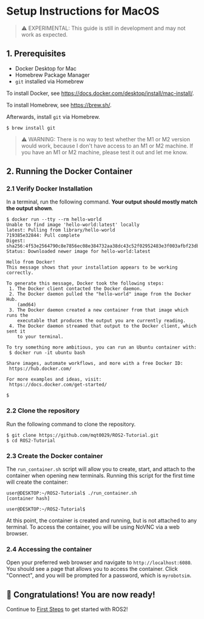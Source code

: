 # Setup Instructions for MacOS

> :warning: EXPERIMENTAL: This guide is still in development and may not work as expected.

## 1. Prerequisites

- Docker Desktop for Mac
- Homebrew Package Manager
- `git` installed via Homebrew

To install Docker, see https://docs.docker.com/desktop/install/mac-install/.

To install Homebrew, see https://brew.sh/.

Afterwards, install `git` via Homebrew.

```
$ brew install git
```

> :warning: WARNING: There is no way to test whether the M1 or M2 version would work, because I don't have
> access to an M1 or M2 machine. If you have an M1 or M2 machine, please test it out and let me
> know.

## 2. Running the Docker Container

### 2.1 Verify Docker Installation

In a terminal, run the following command. **Your output should mostly match the output shown**.

```
$ docker run --tty --rm hello-world
Unable to find image 'hello-world:latest' locally
latest: Pulling from library/hello-world
719385e32844: Pull complete
Digest: sha256:4f53e2564790c8e7856ec08e384732aa38dc43c52f02952483e3f003afbf23db
Status: Downloaded newer image for hello-world:latest

Hello from Docker!
This message shows that your installation appears to be working correctly.

To generate this message, Docker took the following steps:
 1. The Docker client contacted the Docker daemon.
 2. The Docker daemon pulled the "hello-world" image from the Docker Hub.
    (amd64)
 3. The Docker daemon created a new container from that image which runs the
    executable that produces the output you are currently reading.
 4. The Docker daemon streamed that output to the Docker client, which sent it
    to your terminal.

To try something more ambitious, you can run an Ubuntu container with:
 $ docker run -it ubuntu bash

Share images, automate workflows, and more with a free Docker ID:
 https://hub.docker.com/

For more examples and ideas, visit:
 https://docs.docker.com/get-started/

$
```

### 2.2 Clone the repository

Run the following command to clone the repository.

```
$ git clone https://github.com/mqt0029/ROS2-Tutorial.git
$ cd ROS2-Tutorial
```

### 2.3 Create the Docker container

The `run_container.sh` script will allow you to create, start, and attach to the container when
opening new terminals. Running this script for the first time will create the container:

```
user@DESKTOP:~/ROS2-Tutorial$ ./run_container.sh
[container hash]

user@DESKTOP:~/ROS2-Tutorial$
```

At this point, the container is created and running, but is not attached to any terminal. To access
the container, you will be using NoVNC via a web browser.

### 2.4 Accessing the container

Open your preferred web browser and navigate to `http://localhost:6080`. You should see a page that
allows you to access the container. Click "Connect", and you will be prompted for a password, which
is `myrobotsim`.

## :tada: Congratulations! You are now ready!

Continue to [First Steps](./first_steps.md) to get started with ROS2!
